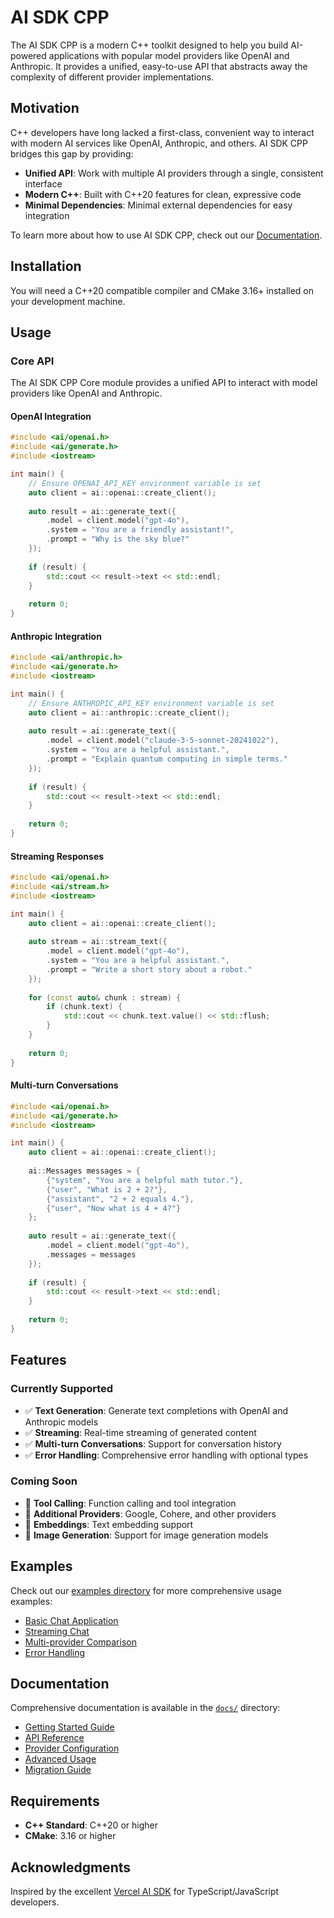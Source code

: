 # AI SDK CPP

The AI SDK CPP is a modern C++ toolkit designed to help you build AI-powered applications with popular model providers like OpenAI and Anthropic. It provides a unified, easy-to-use API that abstracts away the complexity of different provider implementations.

## Motivation

C++ developers have long lacked a first-class, convenient way to interact with modern AI services like OpenAI, Anthropic, and others. AI SDK CPP bridges this gap by providing:

- **Unified API**: Work with multiple AI providers through a single, consistent interface
- **Modern C++**: Built with C++20 features for clean, expressive code
- **Minimal Dependencies**: Minimal external dependencies for easy integration

To learn more about how to use AI SDK CPP, check out our [Documentation](docs/).

## Installation

You will need a C++20 compatible compiler and CMake 3.16+ installed on your development machine.

## Usage

### Core API

The AI SDK CPP Core module provides a unified API to interact with model providers like OpenAI and Anthropic.

#### OpenAI Integration

```cpp
#include <ai/openai.h>
#include <ai/generate.h>
#include <iostream>

int main() {
    // Ensure OPENAI_API_KEY environment variable is set
    auto client = ai::openai::create_client();
    
    auto result = ai::generate_text({
        .model = client.model("gpt-4o"),
        .system = "You are a friendly assistant!",
        .prompt = "Why is the sky blue?"
    });
    
    if (result) {
        std::cout << result->text << std::endl;
    }
    
    return 0;
}
```

#### Anthropic Integration

```cpp
#include <ai/anthropic.h>
#include <ai/generate.h>
#include <iostream>

int main() {
    // Ensure ANTHROPIC_API_KEY environment variable is set
    auto client = ai::anthropic::create_client();
    
    auto result = ai::generate_text({
        .model = client.model("claude-3-5-sonnet-20241022"),
        .system = "You are a helpful assistant.",
        .prompt = "Explain quantum computing in simple terms."
    });
    
    if (result) {
        std::cout << result->text << std::endl;
    }
    
    return 0;
}
```

#### Streaming Responses

```cpp
#include <ai/openai.h>
#include <ai/stream.h>
#include <iostream>

int main() {
    auto client = ai::openai::create_client();
    
    auto stream = ai::stream_text({
        .model = client.model("gpt-4o"),
        .system = "You are a helpful assistant.",
        .prompt = "Write a short story about a robot."
    });
    
    for (const auto& chunk : stream) {
        if (chunk.text) {
            std::cout << chunk.text.value() << std::flush;
        }
    }
    
    return 0;
}
```

#### Multi-turn Conversations

```cpp
#include <ai/openai.h>
#include <ai/generate.h>
#include <iostream>

int main() {
    auto client = ai::openai::create_client();
    
    ai::Messages messages = {
        {"system", "You are a helpful math tutor."},
        {"user", "What is 2 + 2?"},
        {"assistant", "2 + 2 equals 4."},
        {"user", "Now what is 4 + 4?"}
    };
    
    auto result = ai::generate_text({
        .model = client.model("gpt-4o"),
        .messages = messages
    });
    
    if (result) {
        std::cout << result->text << std::endl;
    }
    
    return 0;
}
```

## Features

### Currently Supported

- ✅ **Text Generation**: Generate text completions with OpenAI and Anthropic models
- ✅ **Streaming**: Real-time streaming of generated content
- ✅ **Multi-turn Conversations**: Support for conversation history
- ✅ **Error Handling**: Comprehensive error handling with optional types

### Coming Soon

- 🚧 **Tool Calling**: Function calling and tool integration
- 🚧 **Additional Providers**: Google, Cohere, and other providers
- 🚧 **Embeddings**: Text embedding support
- 🚧 **Image Generation**: Support for image generation models

## Examples

Check out our [examples directory](examples/) for more comprehensive usage examples:

- [Basic Chat Application](examples/basic_chat.cc)
- [Streaming Chat](examples/streaming_chat.cc)
- [Multi-provider Comparison](examples/multi_provider.cc)
- [Error Handling](examples/error_handling.cc)

## Documentation

Comprehensive documentation is available in the [`docs/`](docs/) directory:

- [Getting Started Guide](docs/getting-started.md)
- [API Reference](docs/api-reference.md)
- [Provider Configuration](docs/providers.md)
- [Advanced Usage](docs/advanced.md)
- [Migration Guide](docs/migration.md)

## Requirements

- **C++ Standard**: C++20 or higher
- **CMake**: 3.16 or higher

## Acknowledgments

Inspired by the excellent [Vercel AI SDK](https://github.com/vercel/ai) for TypeScript/JavaScript developers.
